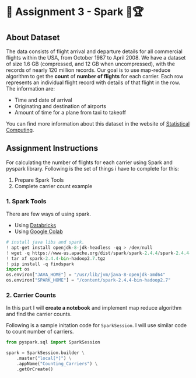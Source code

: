# :penguin: Assignment 3 - Spark :penguin::trophy:


## About Dataset

The data consists of flight arrival and departure details for all commercial flights within the USA, from October 1987 to April 2008. 
We have a dataset of size 1.6 GB (compressed, and 12 GB when uncompressed), with the records of nearly 120 million records. Our goal is to use map-reduce algorithm to get the **count** of **number of flights** for each carrier.
Each row represents an individual flight record with details of that flight in the row. The information are:

- Time and date of arrival
- Originating and destination of airports
- Amount of time for a plane from taxi to takeoff

You can find more information about this dataset in the website of [Statistical Computing](http://stat-computing.org/dataexpo/2009/).



## Assignment Instructions

For calculating the number of flights for each carrier using Spark and pyspark library. Following is the set of things i have to complete for this:

1. Prepare Spark Tools
2. Complete carrier count example

### 1. Spark Tools

There are few ways of using spark. 

- Using [Databricks](https://community.cloud.databricks.com/)
- Using [Google Colab](https://colab.research.google.com/)


``` py
# install java libs and spark.
! apt-get install openjdk-8-jdk-headless -qq > /dev/null
! wget -q https://www-us.apache.org/dist/spark/spark-2.4.4/spark-2.4.4-bin-hadoop2.7.tgz
! tar xf spark-2.4.4-bin-hadoop2.7.tgz
! pip install -q findspark
import os
os.environ["JAVA_HOME"] = "/usr/lib/jvm/java-8-openjdk-amd64"
os.environ["SPARK_HOME"] = "/content/spark-2.4.4-bin-hadoop2.7"
```


### 2. Carrier Counts

In this part I will **create a notebook** and implement map reduce algorithm and find the carrier counts. 

Following is a sample initation code for `SparkSession`. I will use similar code to count number of carriers.

``` py
from pyspark.sql import SparkSession

spark = SparkSession.builder \
    .master("local[*]") \
    .appName("Counting_Carriers") \
    .getOrCreate()
```

